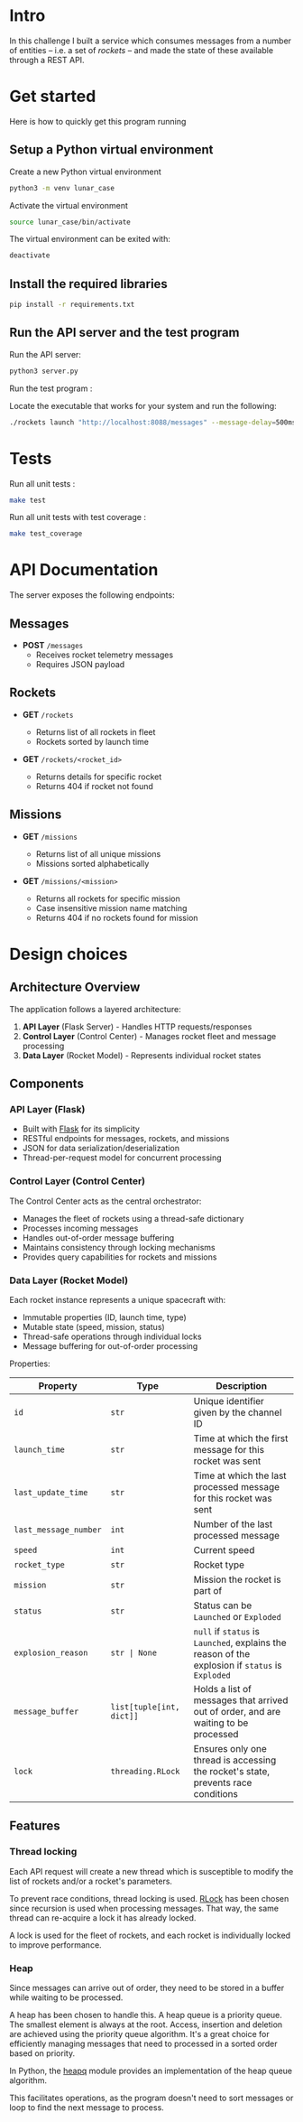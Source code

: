 # Intro

In this challenge I built a service which consumes messages from a number of entities – i.e. a set of _rockets_ – and made the state of these available through a REST API.

# Get started

Here is how to quickly get this program running

## Setup a Python virtual environment

Create a new Python virtual environment

```bash
python3 -m venv lunar_case
```

Activate the virtual environment

```bash
source lunar_case/bin/activate
```

The virtual environment can be exited with:

```bash
deactivate
```

## Install the required libraries

```bash
pip install -r requirements.txt
```

## Run the API server and the test program

Run the API server:

```bash
python3 server.py
```

Run the test program :

Locate the executable that works for your system and run the following:

```bash
./rockets launch "http://localhost:8088/messages" --message-delay=500ms --concurrency-level=1
```

# Tests

Run all unit tests :

```bash
make test
```

Run all unit tests with test coverage :

```bash
make test_coverage
```

# API Documentation

The server exposes the following endpoints:

## Messages
- **POST** `/messages`
  - Receives rocket telemetry messages
  - Requires JSON payload

## Rockets
- **GET** `/rockets`
  - Returns list of all rockets in fleet
  - Rockets sorted by launch time

- **GET** `/rockets/<rocket_id>`
  - Returns details for specific rocket
  - Returns 404 if rocket not found

## Missions
- **GET** `/missions`
  - Returns list of all unique missions
  - Missions sorted alphabetically

- **GET** `/missions/<mission>`
  - Returns all rockets for specific mission
  - Case insensitive mission name matching
  - Returns 404 if no rockets found for mission

# Design choices

## Architecture Overview

The application follows a layered architecture:
1. **API Layer** (Flask Server) - Handles HTTP requests/responses
2. **Control Layer** (Control Center) - Manages rocket fleet and message processing
3. **Data Layer** (Rocket Model) - Represents individual rocket states

## Components

### API Layer (Flask)

- Built with [Flask](https://flask.palletsprojects.com/en/stable/) for its simplicity
- RESTful endpoints for messages, rockets, and missions
- JSON for data serialization/deserialization
- Thread-per-request model for concurrent processing

### Control Layer (Control Center)

The Control Center acts as the central orchestrator:
- Manages the fleet of rockets using a thread-safe dictionary
- Processes incoming messages
- Handles out-of-order message buffering
- Maintains consistency through locking mechanisms
- Provides query capabilities for rockets and missions

### Data Layer (Rocket Model)

Each rocket instance represents a unique spacecraft with:
- Immutable properties (ID, launch time, type)
- Mutable state (speed, mission, status)
- Thread-safe operations through individual locks
- Message buffering for out-of-order processing

Properties:

| Property | Type | Description |
|----------|------|-------------|
| `id` | `str` | Unique identifier given by the channel ID |
| `launch_time` | `str` | Time at which the first message for this rocket was sent |
| `last_update_time` | `str` | Time at which the last processed message for this rocket was sent |
| `last_message_number` | `int` | Number of the last processed message |
| `speed` | `int` | Current speed |
| `rocket_type` | `str` | Rocket type |
| `mission` | `str` | Mission the rocket is part of |
| `status` | `str` | Status can be `Launched` or `Exploded` |
| `explosion_reason` | `str \| None` | `null` if `status` is `Launched`, explains the reason of the explosion if `status` is `Exploded` |
| `message_buffer` | `list[tuple[int, dict]]` | Holds a list of messages that arrived out of order, and are waiting to be processed |
| `lock` | `threading.RLock` | Ensures only one thread is accessing the rocket's state, prevents race conditions |

## Features

### Thread locking

Each API request will create a new thread which is susceptible to modify the list of rockets and/or a rocket's parameters.

To prevent race conditions, thread locking is used. [RLock](https://docs.python.org/3/library/threading.html#rlock-objects) has been chosen since recursion is used when processing messages. That way, the same thread can re-acquire a lock it has already locked.

A lock is used for the fleet of rockets, and each rocket is individually locked to improve performance.

### Heap

Since messages can arrive out of order, they need to be stored in a buffer while waiting to be processed. 

A heap has been chosen to handle this. A heap queue is a priority queue. The smallest element is always at the root. Access, insertion and deletion are achieved using the priority queue algorithm. It's a great choice for efficiently managing messages that need to processed in a sorted order based on priority.

In Python, the [heapq](https://docs.python.org/3/library/heapq.html) module provides an implementation of the heap queue algorithm.

This facilitates operations, as the program doesn't need to sort messages or loop to find the next message to process.